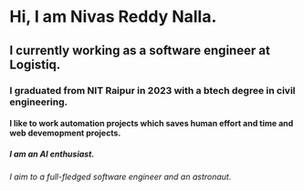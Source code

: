 # Hi, I am Nivas Reddy Nalla.
## I currently working as a software engineer at Logistiq.
### I graduated from NIT Raipur in 2023 with a btech degree in civil engineering.
#### I like to work automation projects which saves human effort and time and web devemopment projects.
##### I am an AI enthusiast.
###### I aim to a full-fledged software engineer and an astronaut.
